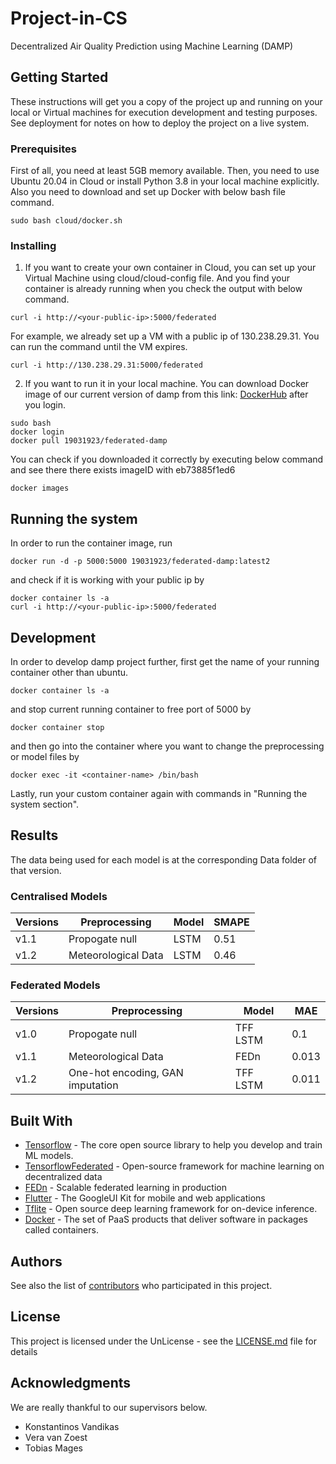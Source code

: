 # Project-in-CS
Decentralized Air Quality Prediction using Machine Learning (DAMP)


## Getting Started

These instructions will get you a copy of the project up and running on your local or Virtual machines for execution development and testing purposes. See deployment for notes on how to deploy the project on a live system.

### Prerequisites

First of all, you need at least 5GB memory available. Then, you need to use Ubuntu 20.04 in Cloud or install Python 3.8 in your local machine explicitly. 
Also you need to download and set up Docker with below bash file command. 

```
sudo bash cloud/docker.sh
```

### Installing
1) If you want to create your own container in Cloud, you can set up your Virtual Machine using cloud/cloud-config file. 
And you find your container is already running when you check the output with below command.

```
curl -i http://<your-public-ip>:5000/federated
```

For example, we already set up a VM with a public ip of 130.238.29.31. You can run the command until the VM expires.

```
curl -i http://130.238.29.31:5000/federated
```

2) If you want to run it in your local machine. You can download Docker image of our current version of damp from this link: [DockerHub](https://hub.docker.com/r/19031923/federated-damp)
after you login.
```
sudo bash
docker login
docker pull 19031923/federated-damp
```

You can check if you downloaded it correctly by executing below command and see there there exists imageID with eb73885f1ed6

```
docker images
```

## Running the system

In order to run the container image, run 

```
docker run -d -p 5000:5000 19031923/federated-damp:latest2
```
and check if it is working with your public ip by 

```
docker container ls -a
curl -i http://<your-public-ip>:5000/federated
```



## Development

In order to develop damp project further, first get the name of your running container other than ubuntu.
 
```
docker container ls -a
```
and stop current running container to free port of 5000 by

```
docker container stop 
```
and then go into the container where you want to change the preprocessing or model files by

```
docker exec -it <container-name> /bin/bash
```
Lastly, run your custom container again with commands in "Running the system section". 


## Results
The data being used for each model is at the corresponding Data folder of that version. 

### Centralised Models

| Versions  | Preprocessing  | Model  |  SMAPE | 
| ------------- | ------------- |  ------------- | ------------- | 
| v1.1 | Propogate null | LSTM | 0.51 |
| v1.2 | Meteorological Data | LSTM | 0.46 | 

### Federated Models

| Versions  |  Preprocessing  | Model |  MAE |
| -------------  |  ------------- | ------------- |------------- |
| v1.0  | Propogate null | TFF LSTM | 0.1 |
| v1.1 |  Meteorological Data | FEDn | 0.013 |
| v1.2  |  One-hot encoding, GAN imputation| TFF LSTM | 0.011 |

## Built With

* [Tensorflow](https://www.tensorflow.org/) -  The core open source library to help you develop and train ML models.
* [TensorflowFederated](https://www.tensorflow.org/federated) - Open-source framework for machine learning on decentralized data
* [FEDn](https://github.com/scaleoutsystems/fedn) - Scalable federated learning in production 
* [Flutter](https://flutter.dev/) - The GoogleUI Kit for mobile and web applications
* [Tflite](https://www.tensorflow.org/lite) - Open source deep learning framework for on-device inference.
* [Docker](https://www.docker.com/) - The set of PaaS products that deliver software in packages called containers.

## Authors

See also the list of [contributors](https://github.com/RaheelTheDeveloper/damp/blob/main/contributors.md) who participated in this project.

## License

This project is licensed under the UnLicense - see the [LICENSE.md](https://github.com/RaheelTheDeveloper/damp/blob/main/LICENSE) file for details

## Acknowledgments
We are really thankful to our supervisors below. 

* Konstantinos Vandikas
* Vera van Zoest
* Tobias Mages
